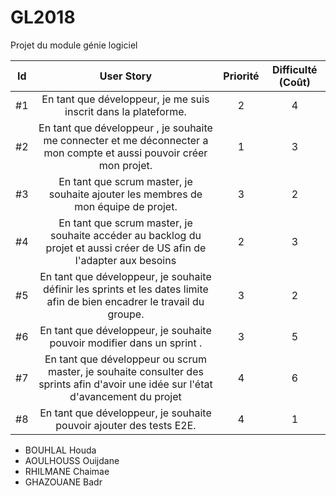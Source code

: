 # GL2018
Projet du module génie logiciel




| Id |      User Story      |  Priorité |  Difficulté (Coût) |
|:--:|:----------------------------------------------------------------------------:|:-:|:-:|
| #1 | En tant que développeur, je me suis inscrit dans la plateforme. | 2 | 4 |
| #2 | En tant que développeur , je souhaite me connecter et me déconnecter a mon compte et aussi pouvoir créer mon projet.| 1 | 3 |
| #3 | En tant que scrum master, je souhaite ajouter les membres de mon équipe de projet.  | 3 | 2 | 
| #4 | En tant que scrum master, je souhaite accéder au backlog du projet et aussi créer de US afin de l'adapter aux besoins | 2 | 3 | 
| #5 | En tant que développeur, je souhaite définir les sprints et les dates limite afin de bien encadrer le travail du groupe. | 3 | 2 | 
| #6 | En tant que développeur, je souhaite pouvoir modifier dans un sprint . | 3 | 5 |
| #7 | En tant que développeur ou  scrum master, je souhaite consulter des sprints afin d'avoir une idée sur l'état d'avancement du projet| 4 | 6 |  
| #8 | En tant que développeur, je souhaite pouvoir ajouter des tests E2E. | 4 | 1 | 






* BOUHLAL Houda
* AOULHOUSS Ouijdane
* RHILMANE Chaimae
* GHAZOUANE Badr
